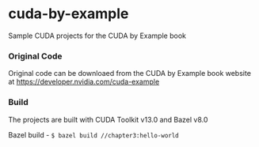 # cuda-by-example
Sample CUDA projects for the CUDA by Example book

### Original Code
Original code can be downloaed from the CUDA by Example book website at https://developer.nvidia.com/cuda-example

### Build
The projects are built with CUDA Toolkit v13.0 and Bazel v8.0

Bazel build -
`$ bazel build //chapter3:hello-world`

